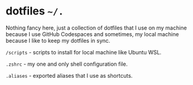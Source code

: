 # dotfiles `~/.`

Nothing fancy here, just a collection of dotfiles that I use on my machine because I use GitHub Codespaces and sometimes, my local machine because I like to keep my dotfiles in sync.

`/scripts` - scripts to install for local machine like Ubuntu WSL.

`.zshrc` - my one and only shell configuration file.

`.aliases` - exported aliases that I use as shortcuts.
